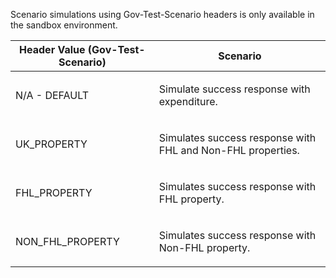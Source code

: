 <p>Scenario simulations using Gov-Test-Scenario headers is only available in the sandbox environment.</p>
<table>
    <thead>
        <tr>
            <th>Header Value (Gov-Test-Scenario)</th>
            <th>Scenario</th>
        </tr>
    </thead>
    <tbody>
        <tr>
            <td><p>N/A - DEFAULT</p></td>
            <td><p>Simulate success response with expenditure.</p></td>
        </tr>
        <tr>
            <td><p>UK_PROPERTY</p></td>
            <td><p>Simulates success response with FHL and Non-FHL properties.</p></td>
        </tr>
        <tr>
            <td><p>FHL_PROPERTY</p></td>
            <td><p>Simulates success response with FHL property.</p></td>
        </tr>
        <tr>
            <td><p>NON_FHL_PROPERTY</p></td>
            <td><p>Simulates success response with Non-FHL property.</p></td>
        </tr>
    </tbody>
</table>